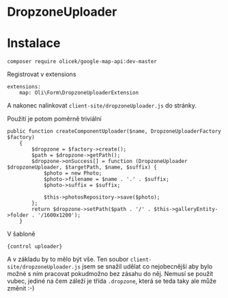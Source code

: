 # DropzoneUploader

Instalace
============

	composer require olicek/google-map-api:dev-master

Registrovat v extensions

```
extensions:
    map: Oli\Form\DropzoneUploaderExtension 
```
    	
A nakonec nalinkovat `client-site/dropzoneUploader.js` do stránky.

Použití je potom poměrně triviální

```
public function createComponentUploader($name, DropzoneUploaderFactory $factory)
	{
		$dropzone = $factory->create();
		$path = $dropzone->getPath();
		$dropzone->onSuccess[] = function (DropzoneUploader $dropzoneUploader, $targetPath, $name, $suffix) {
			$photo = new Photo;
			$photo->filename = $name . '.' . $suffix;
			$photo->suffix = $suffix;

			$this->photosRepository->save($photo);
		};
		return $dropzone->setPath($path . '/' . $this->galleryEntity->folder . '/1600x1200');
	}
```

V šabloně

```
{control uploader}
```

A v základu by to mělo být vše. Ten soubor `client-site/dropzoneUploader.js` jsem se snažil udělat co nejobecnější aby bylo možné s ním pracovat pokudmožno bez zásahu do něj. Nemusí se použít vubec, jediné na čem záleží je třída `.dropzone`, která se teda taky ale může změnit :-)

